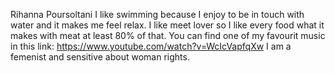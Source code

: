 Rihanna Poursoltani
I like swimming because I enjoy to be in touch with water and it makes me feel relax.
I like meet lover so I like every food what it makes with meat at least 80% of that.
You can find one of my favourit music in this link:
https://www.youtube.com/watch?v=WcIcVapfqXw
I am a femenist and sensitive about woman rights.
